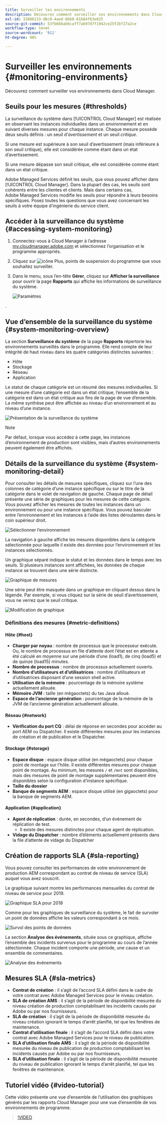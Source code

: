 ```yaml
---
title: Surveiller les environnements
description: Découvrez comment surveiller vos environnements dans Cloud Manager.
exl-id: 32886133-d6c0-4aed-8bb0-81b84f63e825
source-git-commit: 53fb666ab6caff7a697d7f1942ce25f2bf27a2ce
workflow-type: tm+mt
source-wordcount: '911'
ht-degree: 98%

---
```



# Surveiller les environnements {#monitoring-environments}

Découvrez comment surveiller vos environnements dans Cloud Manager.

## Seuils pour les mesures {#thresholds}

La surveillance du système dans [!UICONTROL Cloud Manager] est réalisée en observant les instances individuelles dans un environnement et en suivant diverses mesures pour chaque instance. Chaque mesure possède deux seuils définis : un seuil d’*avertissement* et un seuil *critique*.

Si une mesure est supérieure à son seuil d’avertissement (mais inférieure à son seuil critique), elle est considérée comme étant dans un état d’avertissement.

Si une mesure dépasse son seuil critique, elle est considérée comme étant dans un état critique.

Adobe Managed Services définit les seuils, que vous pouvez afficher dans [!UICONTROL Cloud Manager]. Dans la plupart des cas, les seuils sont cohérents entre les clientes et clients. Mais dans certains cas, Adobe Managed Services modifie les seuils pour répondre à leurs besoins spécifiques. Posez toutes les questions que vous avez concernant les seuils à votre équipe d’ingénierie du service client.

## Accéder à la surveillance du système {#accessing-system-monitoring}

1. Connectez-vous à Cloud Manager à l’adresse [my.cloudmanager.adobe.com](https://my.cloudmanager.adobe.com) et sélectionnez l’organisation et le programme appropriés.

1. Cliquez sur ![icône Plus, points de suspension](https://spectrum.adobe.com/static/icons/workflow_18/Smock_More_18_N.svg) du programme que vous souhaitez surveiller.
1. Dans le menu, sous l’en-tête **Gérer**, cliquez sur **Afficher la surveillance** pour ouvrir la page **Rapports** qui affiche les informations de surveillance du système.

   ![Paramètres](/help/assets/first-timea1.png)

.

## Vue d’ensemble de la surveillance du système {#system-monitoring-overview}

La section **Surveillance du système** de la page **Rapports** répertorie les environnements surveillés dans le programme. Elle rend compte de leur intégrité de haut niveau dans les quatre catégories distinctes suivantes :

* Hôte
* Stockage
* Réseau
* Application

Le statut de chaque catégorie est un résumé des mesures individuelles. Si une mesure d’une catégorie est dans un état critique, l’ensemble de la catégorie est dans un état critique aux fins de la page de vue d’ensemble. La même synthèse peut être affichée au niveau d’un environnement et au niveau d’une instance.

![Présentation de la surveillance du système](/help/assets/System-Monitoring-Reports.png)

>[!NOTE]
>
>Par défaut, lorsque vous accédez à cette page, les instances d’environnement de production sont visibles, mais d’autres environnements peuvent également être affichés.

## Détails de la surveillance du système {#system-monitoring-detail}

Pour consulter les détails de mesures spécifiques, cliquez sur l’une des colonnes de catégorie d’une instance spécifique ou sur le titre de la catégorie dans le volet de navigation de gauche. Chaque page de détail présente une série de graphiques pour les mesures de cette catégorie. Vous pouvez afficher les mesures de toutes les instances dans un environnement ou pour une instance spécifique. Vous pouvez basculer entre l’environnement et les instances à l’aide des listes déroulantes dans le coin supérieur droit.

![Sélectionner l’environnement](/help/assets/System_Monitoring1.png)

La navigation à gauche affiche les mesures disponibles dans la catégorie sélectionnée pour laquelle il existe des données pour l’environnement et les instances sélectionnés.

Un graphique séparé indique le statut et les données dans le temps avec les seuils. Si plusieurs instances sont affichées, les données de chaque instance se trouvent dans une série distincte.

![Graphique de mesures](/help/assets/Monitoring_Graphs1.png)

Une série peut être masquée dans un graphique en cliquant dessus dans la légende.
Par exemple, si vous cliquez sur la série de seuil d’avertissement, vous ne verrez que le seuil critique.

![Modification de graphique](/help/assets/Monitoring_Graphs2.png)

### Définitions des mesures {#metric-definitions}

#### Hôte {#host}

* **Charger par noyau** : nombre de processus que le processeur exécute. Ou, le nombre de processus en file d’attente dont l’état est en attente a été calculé en moyenne sur une période d’une (load1), de cinq (load5) et de quinze (load15) minutes.
* **Nombre de processus** : nombre de processus actuellement ouverts.
* **Nombre d’utilisateurs et d’utilisatrices** : nombre d’utilisateurs et d’utilisatrices disposant d’une session shell active.
* **Utilisation de la mémoire** : pourcentage de la mémoire système actuellement allouée.
* **Mémoire JVM** : taille (en mégaoctets) du tas Java alloué.
* **Espace de l’ancienne génération** : pourcentage de la mémoire de la JVM de l’ancienne génération actuellement allouée.

#### Réseau {#network}

* **Vérification du port CQ** : délai de réponse en secondes pour accéder au port AEM ou Dispatcher. Il existe différentes mesures pour les instances de création et de publication et le Dispatcher.

#### Stockage {#storage}

* **Espace disque** : espace disque utilisé (en mégaoctets) pour chaque point de montage sur l’hôte. Il existe différentes mesures pour chaque point de montage. Au minimum, les mesures `/` et `/mnt` sont disponibles, mais des mesures de point de montage supplémentaires peuvent être disponibles selon la configuration d’instance spécifique.
* **Taille du dossier**
* **Banque de segments AEM** : espace disque utilisé (en gigaoctets) pour la banque de segments AEM.

#### Application {#application}

* **Agent de réplication** : durée, en secondes, d’un événement de réplication de test.
   * Il existe des mesures distinctes pour chaque agent de réplication.
* **Vidage du Dispatcher** : nombre d’éléments actuellement présents dans la file d’attente de vidage du Dispatcher

## Création de rapports SLA {#sla-reporting}

Vous pouvez consulter les performances de votre environnement de production AEM correspondant au contrat de niveau de service (SLA) auquel vous avez souscrit.

Le graphique suivant montre les performances mensuelles du contrat de niveau de service pour 2019.

![Graphique SLA pour 2018](/help/assets/SLA-Reports-one.png)

Comme pour les graphiques de surveillance du système, le fait de survoler un point de données affiche les valeurs correspondant à ce mois.

![Survol des points de données](/help/assets/SLA-Reports-two.png)

La section **Analyse des événements**, située sous ce graphique, affiche l’ensemble des incidents survenus pour le programme au cours de l’année sélectionnée. Chaque incident comporte une période, une cause et un ensemble de commentaires.

![Analyse des événements](/help/assets/sla-reporting3.png)

## Mesures SLA {#sla-metrics}

* **Contrat de création** : il s’agit de l’accord SLA défini dans le cadre de votre contrat avec Adobe Managed Services pour le niveau création.
* **SLA de création AMS** : il s’agit de la période de disponibilité mesurée du niveau création de production comptabilisant les incidents causés par Adobe ou par nos fournisseurs.
* **SLA de création** : il s’agit de la période de disponibilité mesurée du niveau création ignorant le temps d’arrêt planifié, tel que les fenêtres de maintenance.
* **Contrat d’utilisation finale** : il s’agit de l’accord SLA défini dans votre contrat avec Adobe Managed Services pour le niveau de publication.
* **SLA d’utilisation finale AMS** : il s’agit de la période de disponibilité mesurée du niveau de publication de production comptabilisant les incidents causés par Adobe ou par nos fournisseurs.
* **SLA d’utilisation finale** : il s’agit de la période de disponibilité mesurée du niveau de publication ignorant le temps d’arrêt planifié, tel que les fenêtres de maintenance.

## Tutoriel vidéo {#video-tutorial}

Cette vidéo présente une vue d’ensemble de l’utilisation des graphiques générés par les rapports Cloud Manager pour une vue d’ensemble de vos environnements de programme.

>[!VIDEO](https://video.tv.adobe.com/v/26315/)
